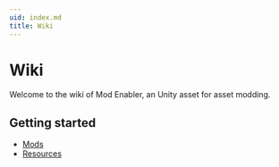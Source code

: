 ```yaml
---
uid: index.md
title: Wiki
---
```


# Wiki

Welcome to the wiki of Mod Enabler, an Unity asset for asset modding.

Getting started
---------------

-   [Mods](xref:mods.md)
-   [Resources](xref:resources.md)